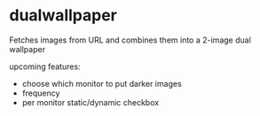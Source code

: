 # dualwallpaper
Fetches images from URL and combines them into a 2-image dual wallpaper

upcoming features:
  - choose which monitor to put darker images
  - frequency
  - per monitor static/dynamic checkbox
